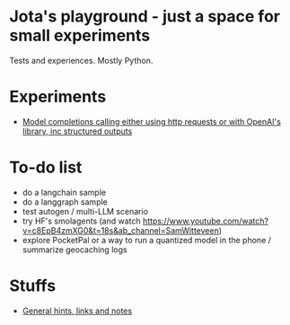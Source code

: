 # Jota's playground - just a space for small experiments

Tests and experiences. Mostly Python.


# Experiments

- [Model completions calling either using http requests or with OpenAI's library, inc structured outputs](01.OllamaViaAPI/)

# To-do list

- do a langchain sample
- do a langgraph sample
- test autogen / multi-LLM scenario
- try HF's smolagents (and watch https://www.youtube.com/watch?v=c8EpB4zmXG0&t=18s&ab_channel=SamWitteveen)
- explore PocketPal or a way to run a quantized model in the phone / summarize geocaching logs

# Stuffs

- [General hints, links and notes](GeneralNotes.md)
